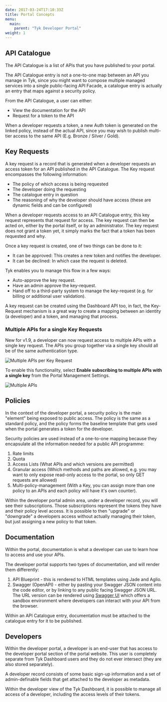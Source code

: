 ```yaml
---
date: 2017-03-24T17:10:33Z
title: Portal Concepts
menu:
  main:
    parent: "Tyk Developer Portal"
weight: 1 
---
```


## <a name="api-catalogue"></a> API Catalogue

The API Catalogue is a list of APIs that you have published to your portal.

The API Catalogue entry is not a one-to-one map between an API you manage in Tyk, since you might want to compose multiple managed services into a single public-facing API Facade, a catalogue entry is actually an entry that maps against a security policy.

From the API Catalogue, a user can either:

*   View the documentation for the API
*   Request for a token to the API

When a developer requests a token, a new Auth token is generated on the linked policy, instead of the actual API, since you may wish to publish multi-tier access to the same API (E.g. Bronze / Silver / Gold).

## <a name="key-requests"></a> Key Requests

A key request is a record that is generated when a developer requests an access token for an API published in the API Catalogue. The Key request encompasses the following information:

*   The policy of which access is being requested
*   The developer doing the requesting
*   The catalogue entry in question
*   The reasoning of why the developer should have access (these are dynamic fields and can be configured)

When a developer requests access to an API Catalogue entry, this key request represents that request for access. The key request can then be acted on, either by the portal itself, or by an administrator. The key request does not grant a token yet, it simply marks the fact that a token has been requested and why.

Once a key request is created, one of two things can be done to it:

*   It can be approved: This creates a new token and notifies the developer.
*   It can be declined: In which case the request is deleted.

Tyk enables you to manage this flow in a few ways:

*   Auto-approve the key request.
*   Have an admin approve the key-request.
*   Hand off to a third-party system to manage the key-request (e.g. for billing or additional user validation).

A key request can be created using the Dashboard API too, in fact, the Key-Request mechanism is a great way to create a mapping between an identity (a developer) and a token, and managing that process.

### Multiple APIs for a single Key Requests

New for v1.9, a developer can now request access to multiple APIs with a single key request. The APIs you group together via a single key should all be of the same authentication type.

 ![Multiple APIs per Key Request][2]


To enable this functionality, select **Enable subscribing to multiple APIs with a single key** from the Portal Management Settings. 

![Multiple APIs][1]

## <a name="policies"></a> Policies

In the context of the developer portal, a security policy is the main "element" being exposed to public access. The policy is the same as a standard policy, and the policy forms the baseline template that gets used when the portal generates a token for the developer.

Security policies are used instead of a one-to-one mapping because they encapsulate all the information needed for a public API programme:

1.  Rate limits
2.  Quota
3.  Access Lists (What APIs and which versions are permitted)
4.  Granular access (Which methods and paths are allowed, e.g. you may want to only expose read-only access to the portal, so only GET requests are allowed)
5.  Multi-policy-management (With a Key, you can assign more than one policy to an APIs and each policy will have it's own counter).

Within the developer portal admin area, under a developer record, you will see their subscriptions. Those subscriptions represent the tokens they have and their policy level access. It is possible to then "upgrade" or "downgrade" a developers access without actually managing their token, but just assigning a new policy to that token.

## <a name="documentation"></a> Documentation

Within the portal, documentation is what a developer can use to learn how to access and use your APIs.

The developer portal supports two types of documentation, and will render them differently:

1.  API Blueprint - this is rendered to HTML templates using Jade and Aglio.
2.  Swagger (OpenAPI) - either by pasting your Swagger JSON content into the code editor, or by linking to any public facing Swagger JSON URL. The URL version can be rendered using [Swagger UI](https://swagger.io/tools/swagger-ui/) which offers a sandbox environment where developers can interact with your API from the browser.

Within an API Catalogue entry, documentation must be attached to the catalogue entry for it to be published.

## <a name="developers"></a> Developers

Within the developer portal, a developer is an end-user that has access to the developer portal section of the portal website. This user is completely separate from Tyk Dashboard users and they do not ever intersect (they are also stored separately).

A developer record consists of some basic sign-up information and a set of admin-definable fields that get attached to the developer as metadata.

Within the developer view of the Tyk Dashboard, it is possible to manage all access of a developer, including the access levels of their tokens.


 [1]: /docs/img/dashboard/portal-management/multi-api-setting.png
 [2]: /docs/img/dashboard/portal-management/multi-api-per-request.png



